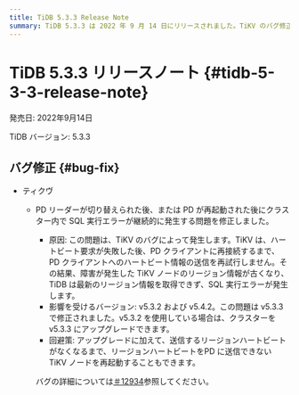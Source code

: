 ```yaml
---
title: TiDB 5.3.3 Release Note
summary: TiDB 5.3.3 は 2022 年 9 月 14 日にリリースされました。TiKV のバグ修正により、PD リーダーの切り替えまたは PD の再起動後にクラスターで継続的に発生する SQL 実行エラーが解決されます。この問題は、v5.3.3 で修正された TiKV のバグによって発生しました。影響を受けるバージョンには、v5.3.2 と v5.4.2 が含まれます。v5.3.3 にアップグレードするか、TiKV ノードを再起動すると、この問題を解決できます。詳細については、GitHub の問題 #12934 を参照してください。
---
```


# TiDB 5.3.3 リリースノート {#tidb-5-3-3-release-note}

発売日: 2022年9月14日

TiDB バージョン: 5.3.3

## バグ修正 {#bug-fix}

-   ティクヴ

    -   PD リーダーが切り替えられた後、または PD が再起動された後にクラスター内で SQL 実行エラーが継続的に発生する問題を修正しました。

        -   原因: この問題は、TiKV のバグによって発生します。TiKV は、ハートビート要求が失敗した後、PD クライアントに再接続するまで、PD クライアントへのハートビート情報の送信を再試行しません。その結果、障害が発生した TiKV ノードのリージョン情報が古くなり、TiDB は最新のリージョン情報を取得できず、SQL 実行エラーが発生します。
        -   影響を受けるバージョン: v5.3.2 および v5.4.2。この問題は v5.3.3 で修正されました。v5.3.2 を使用している場合は、クラスターを v5.3.3 にアップグレードできます。
        -   回避策: アップグレードに加えて、送信するリージョンハートビートがなくなるまで、リージョンハートビートをPD に送信できない TiKV ノードを再起動することもできます。

        バグの詳細については[＃12934](https://github.com/tikv/tikv/issues/12934)参照してください。
